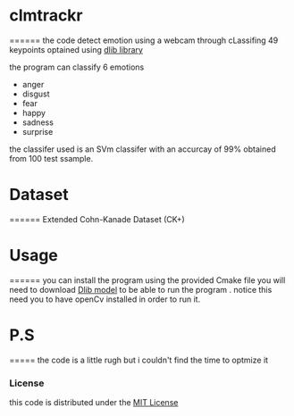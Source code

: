 # clmtrackr
======
the code detect emotion using a webcam through cLassifing 49 keypoints optained using [dlib library](http://dlib.net/)

the program can classify 6 emotions 
* anger
* disgust
* fear
* happy
* sadness
* surprise

the classifer used is an SVm classifer with an accurcay of 99% 
obtained from 100 test ssample.
# Dataset
======
Extended Cohn-Kanade Dataset (CK+)

# Usage 
======
you can install the program using the provided Cmake file
you will need to download [Dlib model](http://dlib.net/files/shape_predictor_68_face_landmarks.dat.bz2)
to be able to run the program . 
notice this need you to have openCv installed in order to run it.
# P.S
=====
the code is a little rugh but i couldn't find the time to optmize it  

### License ###

this code  is distributed under the [MIT License](http://www.opensource.org/licenses/MIT)

